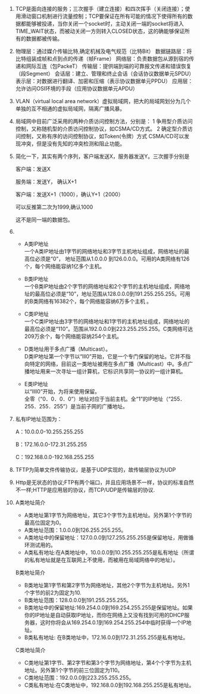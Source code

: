 1. TCP是面向连接的服务；三次握手（建立连接）和四次挥手（关闭连接）；使用滑动窗口机制进行流量控制；TCP要保证在所有可能的情况下使得所有的数据都能够被投递，当你关闭一个socket时，主动关闭一端的socket将进入TIME_WAIT状态，而被动关闭一方则转入CLOSED状态，这的确能够保证所有的数据都被传输。

2. 物理层：通过媒介传输比特,确定机械及电气规范（比特Bit）
       数据链路层：将比特组装成帧和点到点的传递（帧Frame）
       网络层：负责数据包从源到宿的传递和网际互连（包PackeT）
       传输层：提供端到端的可靠报文传递和错误恢复（段Segment）
       会话层：建立、管理和终止会话（会话协议数据单元SPDU）
       表示层：对数据进行翻译、加密和压缩（表示协议数据单元PPDU）
       应用层：允许访问OSI环境的手段（应用协议数据单元APDU）
       
3. VLAN（virtual local area network）虚拟局域网，把大的局域网划分为几个单独的互不相通的虚拟局域网，隔离广播风暴。

4. 局域网中目前广泛采用的两种介质访问控制方法，分别是：
   1 争用型介质访问控制，又称随机型的介质访问控制协议，如CSMA/CD方式。
   2 确定型介质访问控制，又称有序的访问控制协议，如Token(令牌）方式
   CSMA/CD可以发现冲突，但是没有先知的冲突检测和阻止功能。
   
5. 简化一下，其实有两个序列，客户端发送X，服务器发送Y。三次握手分别是
   
   客户端：发送X
   
   服务端：发送Y， 确认X+1 
   
   客户端：发送X+1（1000），确认Y+1（2000）
   
   可以反推第二次为1999,确认1000
   
   这不是同一端的数据包。
   
6. - A类IP地址  
   一个A类IP地址由1字节的网络地址和3字节主机地址组成，网络地址的最高位必须是“0”， 地址范围从1.0.0.0 到126.0.0.0。可用的A类网络有126个，每个网络能容纳1亿多个主机。  
   
   - B类IP地址  
   一个B类IP地址由2个字节的网络地址和2个字节的主机地址组成，网络地址的最高位必须是“10”，地址范围从128.0.0.0到191.255.255.255。可用的B类网络有16382个，每个网络能容纳6万多个主机 。  
   
   - C类IP地址  
   一个C类IP地址由3字节的网络地址和1字节的主机地址组成，网络地址的最高位必须是“110”。范围从192.0.0.0到223.255.255.255。C类网络可达209万余个，每个网络能容纳254个主机。  
   
   - D类地址用于多点广播（Multicast）。  
   D类IP地址第一个字节以“lll0”开始，它是一个专门保留的地址。它并不指向特定的网络，目前这一类地址被用在多点广播（Multicast）中。多点广播地址用来一次寻址一组计算机，它标识共享同一协议的一组计算机。  
   
   - E类IP地址  
   以“llll0”开始，为将来使用保留。  
   全零（“0．0．0．0”）地址对应于当前主机。全“1”的IP地址（“255．255．255．255”）是当前子网的广播地址。
   
7. 私有IP地址范围为：

   A：10.0.0.0-10.255.255.255
   
   B：172.16.0.0-172.31.255.255
   
   C：192.168.0.0-192.168.255.255
   
8. TFTP为简单文件传输协议，是基于UDP实现的，故传输层协议为UDP

9. Http是无状态的协议;FTP有两个端口，并且应用场景不一样，协议的标准自然不一样;HTTP是应用层的协议，而TCP/UDP是传输层的协议.

10. A类地址简介

    - A类地址第1字节为网络地址，其它3个字节为主机地址。另外第1个字节的最高位固定为0。
    - A类地址范围：1.0.0.0到126.255.255.255。
    - A类地址中的保留地址：127.0.0.0到127.255.255.255是保留地址，用做循环测试用的。
    - A类私有地址:在A类地址中，10.0.0.0到10.255.255.255是私有地址（所谓的私有地址就是在互联网上不使用，而被用在局域网络中的地址）。
    
    B类地址简介
    
    - B类地址第1字节和第2字节为网络地址，其他2个字节为主机地址。另外1个字节的前2为固定为10.
    - B类地址范围：128.0.0.0到191.255.255.255。
    - B类地址中的保留地址:169.254.0.0到169.254.255.255是保留地址。如果你的IP地址是自动获取IP地址，而你在网络上又没有找到可用的DHCP服务器，这时你将会从169.254.0.1到169.254.255.254中临时获得一个IP地址。
    - B类私有地址: 在B类地址中，172.16.0.0到172.31.255.255是私有地址。
    
    C类地址简介
    
    - C类地址第1字节、第2字节和第3个字节为网络地址，第4个个字节为主机地址。另外第1个字节的前三位固定为110。
    - C类地址范围：192.0.0.0到223.255.255.255。
    - C类私有地址:在C类地址中，192.168.0.0到192.168.255.255是私有地址。


